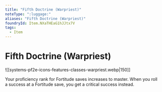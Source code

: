 ```yaml
---
title: "Fifth Doctrine (Warpriest)"
noteType: ":luggage:"
aliases: "Fifth Doctrine (Warpriest)"
foundryId: Item.NXaTHEaG1hJJtx7V
tags:
  - Item
---
```


# Fifth Doctrine (Warpriest)
![[systems-pf2e-icons-features-classes-warpriest.webp|150]]

Your proficiency rank for Fortitude saves increases to master. When you roll a success at a Fortitude save, you get a critical success instead.
